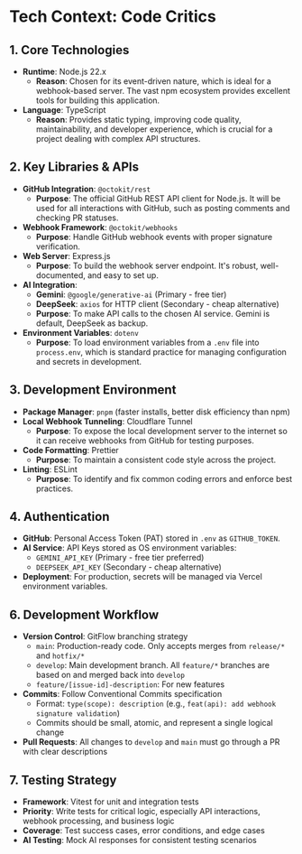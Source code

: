 # Tech Context: Code Critics

## 1. Core Technologies
- **Runtime**: Node.js 22.x
  - **Reason**: Chosen for its event-driven nature, which is ideal for a webhook-based server. The vast npm ecosystem provides excellent tools for building this application.
- **Language**: TypeScript
  - **Reason**: Provides static typing, improving code quality, maintainability, and developer experience, which is crucial for a project dealing with complex API structures.

## 2. Key Libraries & APIs
- **GitHub Integration**: `@octokit/rest`
  - **Purpose**: The official GitHub REST API client for Node.js. It will be used for all interactions with GitHub, such as posting comments and checking PR statuses.
- **Webhook Framework**: `@octokit/webhooks`
  - **Purpose**: Handle GitHub webhook events with proper signature verification.
- **Web Server**: Express.js
  - **Purpose**: To build the webhook server endpoint. It's robust, well-documented, and easy to set up.
- **AI Integration**: 
  - **Gemini**: `@google/generative-ai` (Primary - free tier)
  - **DeepSeek**: `axios` for HTTP client (Secondary - cheap alternative)
  - **Purpose**: To make API calls to the chosen AI service. Gemini is default, DeepSeek as backup.
- **Environment Variables**: `dotenv`
  - **Purpose**: To load environment variables from a `.env` file into `process.env`, which is standard practice for managing configuration and secrets in development.

## 3. Development Environment
- **Package Manager**: `pnpm` (faster installs, better disk efficiency than npm)
- **Local Webhook Tunneling**: Cloudflare Tunnel
  - **Purpose**: To expose the local development server to the internet so it can receive webhooks from GitHub for testing purposes.
- **Code Formatting**: Prettier
  - **Purpose**: To maintain a consistent code style across the project.
- **Linting**: ESLint
  - **Purpose**: To identify and fix common coding errors and enforce best practices.

## 4. Authentication
- **GitHub**: Personal Access Token (PAT) stored in `.env` as `GITHUB_TOKEN`.
- **AI Service**: API Keys stored as OS environment variables:
  - `GEMINI_API_KEY` (Primary - free tier preferred)
  - `DEEPSEEK_API_KEY` (Secondary - cheap alternative)
- **Deployment**: For production, secrets will be managed via Vercel environment variables.

## 6. Development Workflow
- **Version Control**: GitFlow branching strategy
  - `main`: Production-ready code. Only accepts merges from `release/*` and `hotfix/*`
  - `develop`: Main development branch. All `feature/*` branches are based on and merged back into `develop`
  - `feature/[issue-id]-description`: For new features
- **Commits**: Follow Conventional Commits specification
  - Format: `type(scope): description` (e.g., `feat(api): add webhook signature validation`)
  - Commits should be small, atomic, and represent a single logical change
- **Pull Requests**: All changes to `develop` and `main` must go through a PR with clear descriptions

## 7. Testing Strategy
- **Framework**: Vitest for unit and integration tests
- **Priority**: Write tests for critical logic, especially API interactions, webhook processing, and business logic
- **Coverage**: Test success cases, error conditions, and edge cases
- **AI Testing**: Mock AI responses for consistent testing scenarios 